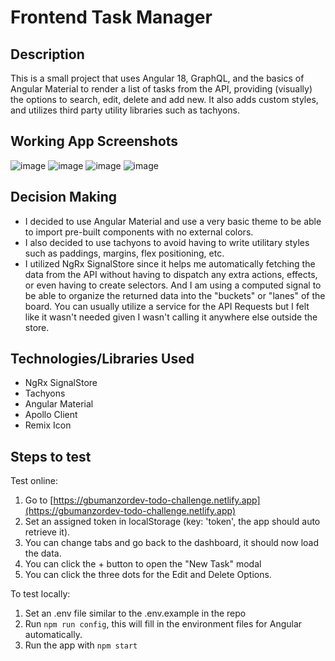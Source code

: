 # Frontend Task Manager

## Description

This is a small project that uses Angular 18, GraphQL, and the basics of Angular Material to render a list of tasks from the API, providing (visually) the options to search, edit, delete and add new.
It also adds custom styles, and utilizes third party utility libraries such as tachyons.

## Working App Screenshots
![image](https://github.com/user-attachments/assets/3e90ac3f-caa4-4270-9cf6-9aa6b0ccfc55)
![image](https://github.com/user-attachments/assets/63389444-e6c8-480e-89d0-5d159f6e5039)
![image](https://github.com/user-attachments/assets/fc96b17b-6e36-43b1-9b1b-db1a6d880317)
![image](https://github.com/user-attachments/assets/390dfdb9-26a5-48e4-acdc-923290f2b4fd)



## Decision Making

- I decided to use Angular Material and use a very basic theme to be able to import pre-built components with no external colors.
- I also decided to use tachyons to avoid having to write utilitary styles such as paddings, margins, flex positioning, etc.
- I utilized NgRx SignalStore since it helps me automatically fetching the data from the API without having to dispatch any extra actions, effects, or even having to create selectors. And I am using a computed signal to be able to organize the returned data into the "buckets" or "lanes" of the board. You can usually utilize a service for the API Requests but I felt like it wasn't needed given I wasn't calling it anywhere else outside the store.

## Technologies/Libraries Used

- NgRx SignalStore
- Tachyons
- Angular Material
- Apollo Client
- Remix Icon

## Steps to test

Test online:

1. Go to [https://gbumanzordev-todo-challenge.netlify.app](https://gbumanzordev-todo-challenge.netlify.app)
2. Set an assigned token in localStorage (key: 'token', the app should auto retrieve it).
3. You can change tabs and go back to the dashboard, it should now load the data.
4. You can click the + button to open the "New Task" modal
5. You can click the three dots for the Edit and Delete Options.

To test locally:

1. Set an .env file similar to the .env.example in the repo
2. Run `npm run config`, this will fill in the environment files for Angular automatically.
3. Run the app with `npm start`
